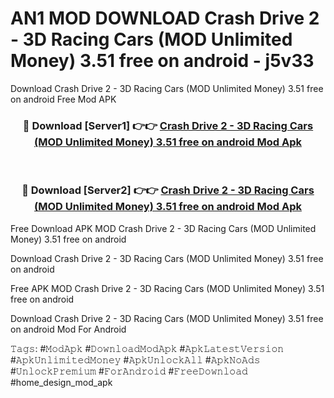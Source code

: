 # AN1 MOD DOWNLOAD Crash Drive 2 - 3D Racing Cars (MOD Unlimited Money) 3.51 free on android - j5v33
Download Crash Drive 2 - 3D Racing Cars (MOD Unlimited Money) 3.51 free on android Free Mod APK

<div align="center">
<h3>🔴 Download [Server1] 👉👉 <a href="https://apk-comot.site?title=Crash_Drive_2_-_3D_Racing_Cars_(MOD_Unlimited_Money)_3.51_free_on_android">Crash Drive 2 - 3D Racing Cars (MOD Unlimited Money) 3.51 free on android Mod Apk</a></h3><br>

<h3>🔴 Download [Server2] 👉👉 <a href="https://apk-comot.site?title=Crash_Drive_2_-_3D_Racing_Cars_(MOD_Unlimited_Money)_3.51_free_on_android">Crash Drive 2 - 3D Racing Cars (MOD Unlimited Money) 3.51 free on android Mod Apk</a></h3>
</div>


Free Download APK MOD Crash Drive 2 - 3D Racing Cars (MOD Unlimited Money) 3.51 free on android

Download Crash Drive 2 - 3D Racing Cars (MOD Unlimited Money) 3.51 free on android 

Free APK MOD Crash Drive 2 - 3D Racing Cars (MOD Unlimited Money) 3.51 free on android 

Download Crash Drive 2 - 3D Racing Cars (MOD Unlimited Money) 3.51 free on android Mod For Android

𝚃𝚊𝚐𝚜: #𝙼𝚘𝚍𝙰𝚙𝚔 #𝙳𝚘𝚠𝚗𝚕𝚘𝚊𝚍𝙼𝚘𝚍𝙰𝚙𝚔 #𝙰𝚙𝚔𝙻𝚊𝚝𝚎𝚜𝚝𝚅𝚎𝚛𝚜𝚒𝚘𝚗 #𝙰𝚙𝚔𝚄𝚗𝚕𝚒𝚖𝚒𝚝𝚎𝚍𝙼𝚘𝚗𝚎𝚢 #𝙰𝚙𝚔𝚄𝚗𝚕𝚘𝚌𝚔𝙰𝚕𝚕 #𝙰𝚙𝚔𝙽𝚘𝙰𝚍𝚜 #𝚄𝚗𝚕𝚘𝚌𝚔𝙿𝚛𝚎𝚖𝚒𝚞𝚖 #𝙵𝚘𝚛𝙰𝚗𝚍𝚛𝚘𝚒𝚍 #𝙵𝚛𝚎𝚎𝙳𝚘𝚠𝚗𝚕𝚘𝚊𝚍 #home_design_mod_apk